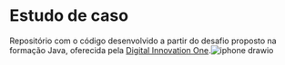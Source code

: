 
# Estudo de caso

Repositório com o código desenvolvido a partir do desafio proposto na formação Java, oferecida pela
[Digital Innovation One](https://dio.me).![iphone drawio](https://github.com/user-attachments/assets/4322df9e-0d63-47cc-962e-cfd798652ecd)
